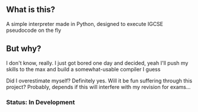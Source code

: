 ## What is this?

A simple interpreter made in Python, designed to execute IGCSE pseudocode on the fly

## But why?
I don't know, really. I just got bored one day and decided, yeah I'll push my skills to the max and build a somewhat-usable compiler I guess

Did I overestimate myself? Definitely yes. Will it be fun suffering through this project? Probably, depends if this will interfere with my revision for exams...


### Status: In Development
